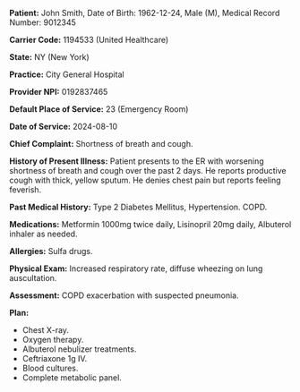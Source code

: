 **Patient:** John Smith, Date of Birth: 1962-12-24, Male (M), Medical Record Number: 9012345

**Carrier Code:** 1194533 (United Healthcare)

**State:** NY (New York)

**Practice:**  City General Hospital

**Provider NPI:** 0192837465

**Default Place of Service:** 23 (Emergency Room)

**Date of Service:** 2024-08-10


**Chief Complaint:** Shortness of breath and cough.

**History of Present Illness:** Patient presents to the ER with worsening shortness of breath and cough over the past 2 days. He reports productive cough with thick, yellow sputum. He denies chest pain but reports feeling feverish.

**Past Medical History:**  Type 2 Diabetes Mellitus, Hypertension. COPD.

**Medications:**  Metformin 1000mg twice daily, Lisinopril 20mg daily,  Albuterol inhaler as needed.

**Allergies:**  Sulfa drugs.


**Physical Exam:**  Increased respiratory rate, diffuse wheezing on lung auscultation.


**Assessment:** COPD exacerbation with suspected pneumonia.


**Plan:**
* Chest X-ray.
* Oxygen therapy.
* Albuterol nebulizer treatments.
* Ceftriaxone 1g IV.
* Blood cultures.
* Complete metabolic panel.